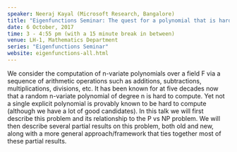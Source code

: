 ```yaml
---
speaker: Neeraj Kayal (Microsoft Research, Bangalore)
title: "Eigenfunctions Seminar: The quest for a polynomial that is hard to compute"
date: 6 October, 2017
time: 3 - 4:55 pm (with a 15 minute break in between)
venue: LH-1, Mathematics Department
series: "Eigenfunctions Seminar"
website: eigenfunctions-all.html
---
```


We consider the computation of n-variate polynomials over a field F via a sequence of arithmetic operations such as additions, subtractions, multiplications, divisions, etc.
It has been known for at five decades now that a random n-variate polynomial of degree n is hard to compute. Yet not a single explicit polynomial is provably known to be
hard to compute (although we have a lot of good candidates). In this talk we will first describe this problem and its relationship to the P vs NP problem. We will then
describe several partial results on this problem, both old and new, along with a more general approach/framework that ties together most of these partial results.

